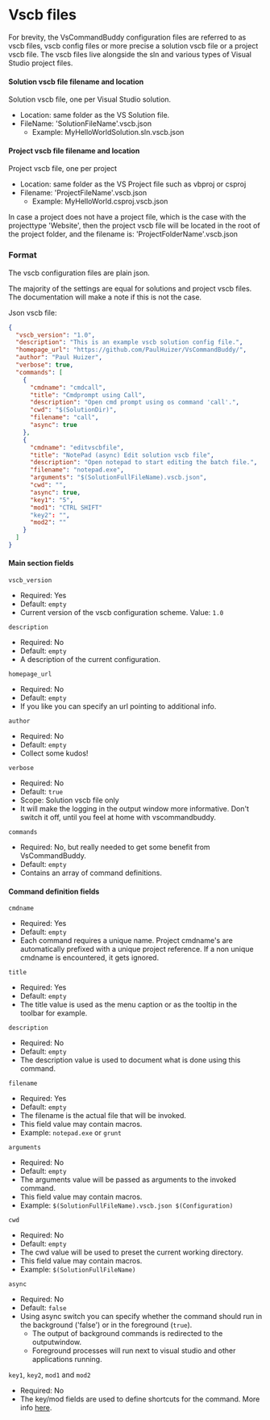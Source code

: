# Vscb files

For brevity, the VsCommandBuddy configuration files are referred to as vscb files, vscb config files or more precise a solution 
vscb file or a project vscb file. The vscb files live alongside the sln and various types of Visual Studio project files.

#### Solution vscb file filename and location
Solution vscb file, one per Visual Studio solution.
- Location: same folder as the VS Solution file.
- FileName: 'SolutionFileName'.vscb.json
  - Example: MyHelloWorldSolution.sln.vscb.json

#### Project vscb file filename and location
Project vscb file, one per project
- Location: same folder as the VS Project file such as vbproj or csproj
- Filename: 'ProjectFileName'.vscb.json
  - Example: MyHelloWorld.csproj.vscb.json

In case a project does not have a project file, which is the case with the projecttype
'Website', then the project vscb file will be located in the root of the project folder, and
the filename is: 'ProjectFolderName'.vscb.json

### Format
The vscb configuration files are plain json. 

The majority of the settings are equal for solutions and project vscb files. The documentation will make a note if this is not the case.

Json vscb file:

```json
{
  "vscb_version": "1.0",
  "description": "This is an example vscb solution config file.",
  "homepage_url": "https://github.com/PaulHuizer/VsCommandBuddy/",
  "author": "Paul Huizer",
  "verbose": true,
  "commands": [
    {
      "cmdname": "cmdcall",
      "title": "Cmdprompt using Call",
      "description": "Open cmd prompt using os command 'call'.",
      "cwd": "$(SolutionDir)",
      "filename": "call",
      "async": true
    },
    {
      "cmdname": "editvscbfile",
      "title": "NotePad (async) Edit solution vscb file",
      "description": "Open notepad to start editing the batch file.",
      "filename": "notepad.exe",
      "arguments": "$(SolutionFullFileName).vscb.json",
      "cwd": "",
      "async": true,
      "key1": "5",
      "mod1": "CTRL SHIFT"
      "key2": "",
      "mod2": ""
    }
  ]
}
```

#### Main section fields
`vscb_version`
- Required: Yes
- Default: `empty`
- Current version of the vscb configuration scheme. Value: `1.0`

`description`
- Required: No
- Default: `empty`
- A description of the current configuration.

`homepage_url`
- Required: No
- Default: `empty`
- If you like you can specify an url pointing to additional info.

`author`
- Required: No
- Default: `empty`
- Collect some kudos!

`verbose`
- Required: No
- Default: `true`
- Scope: Solution vscb file only
- It will make the logging in the output window more informative. Don't switch it off, until you feel at home with vscommandbuddy.

`commands`
- Required: No, but really needed to get some benefit from VsCommandBuddy.
- Default: `empty`
- Contains an array of command definitions.

#### Command definition fields

`cmdname`
- Required: Yes
- Default: `empty`
- Each command requires a unique name. Project cmdname's are automatically prefixed with a unique project reference. If a non unique cmdname is encountered, it gets ignored.

`title`
- Required: Yes
- Default: `empty`
- The title value is used as the menu caption or as the tooltip in the toolbar for example.

`description`
- Required: No
- Default: `empty`
- The description value is used to document what is done using this command.

`filename`
- Required: Yes
- Default: `empty`
- The filename is the actual file that will be invoked. 
- This field value may contain macros.
- Example: `notepad.exe` or `grunt`

`arguments`
- Required: No
- Default: `empty`
- The arguments value will be passed as arguments to the invoked command. 
- This field value may contain macros.
- Example: `$(SolutionFullFileName).vscb.json $(Configuration)` 

`cwd`
- Required: No
- Default: `empty`
- The cwd value will be used to preset the current working directory. 
- This field value may contain macros.
- Example: `$(SolutionFullFileName)` 

`async`
- Required: No
- Default: `false`
- Using async switch you can specify whether the command should run in the background ('false') or in the foreground (`true`).
  - The output of background commands is redirected to the outputwindow.
  - Foreground processes will run next to visual studio and other applications running.

`key1`, `key2`, `mod1` and `mod2`
- Required: No 
- The key/mod fields are used to define shortcuts for the command. More info [here](shortcutkeys.md).

